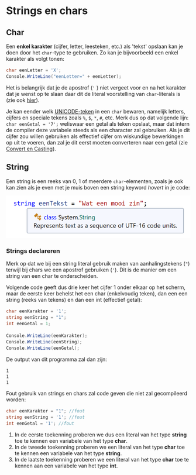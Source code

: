 # Strings en chars

## Char

Een **enkel karakter** \(cijfer, letter, leesteken, etc.\) als 'tekst' opslaan kan je doen door het `char`-type te gebruiken. Zo kan je bijvoorbeeld een enkel karakter als volgt tonen:

```csharp
char eenLetter = 'X';
Console.WriteLine("eenLetter=" + eenLetter);
```

Het is belangrijk dat je de apostrof \(`'` \) niet vergeet voor en na het karakter dat je wenst op te slaan daar dit de literal voorstelling van `char`-literals is \(zie ook [hier](../h1-variabelen-en-datatypes/1_datatypes.md)\).

Je kan eender welk [UNICODE-teken](https://en.wikipedia.org/wiki/Unicode) in een `char` bewaren, namelijk letters, cijfers en speciale tekens zoals `%`, `$`, `*`, `#`, etc. Merk dus op dat volgende lijn: `char eenGetal = '7';` weliswaar een getal als teken opslaat, maar dat intern de compiler deze variabele steeds als een character zal gebruiken. Als je dit cijfer zou willen gebruiken als effectief cijfer om wiskundige bewerkingen op uit te voeren, dan zal je dit eerst moeten converteren naar een getal \(zie [Convert en Casting](../h3-werken-met-data/4_converteren_casting.md)\).

## String

Een string is een reeks van 0, 1 of meerdere `char`-elementen, zoals je ook kan zien als je even met je muis boven een string keyword _hovert_ in je code:

![](../../.gitbook/assets/stringenchars%20%282%29.png)

### Strings declareren

Merk op dat we bij een string literal gebruik maken van aanhalingstekens \(`"`\) terwijl bij chars we een apostrof gebruiken \(`'`\). Dit is de manier om een string van een char te onderscheiden.

Volgende code geeft dus drie keer het cijfer 1 onder elkaar op het scherm, maar de eerste keer behelst het een char \(enkelvoudig teken\), dan een een string \(reeks van tekens\) en dan een int \(effectief getal\):

```csharp
char eenKarakter = '1'; 
string eenString = "1"; 
int eenGetal = 1;

Console.WriteLine(eenKarakter);
Console.WriteLine(eenString);
Console.WriteLine(eenGetal);
```

De output van dit programma zal dan zijn:

```text
1
1
1
```

Fout gebruik van strings en chars zal code geven die niet zal gecompileerd worden:

```csharp
char eenKarakter = "1"; //fout
string eenString = '1'; //fout
int eenGetal = '1'; //fout
```

1. In de eerste toekenning proberen we dus een literal van het type **string** toe te kennen een variabele van het type **char**.
2. In de tweede toekenning proberen we een literal van het type **char** toe te kennen een variabele van het type **string**.
3. In de laatste toekenning proberen we een literal van het type **char** toe te kennen aan een variabele van het type **int**.

